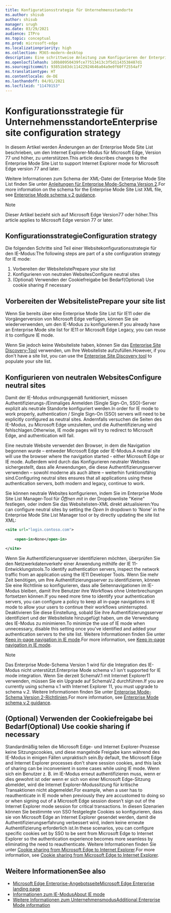 ```yaml
---
title: Konfigurationsstrategie für Unternehmensstandorte
ms.author: shisub
author: shisub
manager: srugh
ms.date: 03/29/2021
audience: ITPro
ms.topic: conceptual
ms.prod: microsoft-edge
ms.localizationpriority: high
ms.collection: M365-modern-desktop
description: Eine schrittweise Anleitung zum Konfigurieren der Enterprise Mode Site List für den Internet Explorer-Modus.
ms.openlocfilehash: 1d0b80950439fce77513413c3f5d1143538487d1
ms.sourcegitcommit: 93851b83dc11422924646a04a9e0f60ff2554af7
ms.translationtype: HT
ms.contentlocale: de-DE
ms.lasthandoff: 04/01/2021
ms.locfileid: "11470153"
---
```

# <a name="enterprise-site-configuration-strategy"></a><span data-ttu-id="7f5d0-103">Konfigurationsstrategie für Unternehmensstandorte</span><span class="sxs-lookup"><span data-stu-id="7f5d0-103">Enterprise site configuration strategy</span></span>

<span data-ttu-id="7f5d0-104">In diesem Artikel werden Änderungen an der Enterprise Mode Site List beschrieben, um den Internet Explorer-Modus für Microsoft Edge, Version 77 und höher, zu unterstützen.</span><span class="sxs-lookup"><span data-stu-id="7f5d0-104">This article describes changes to the Enterprise Mode Site List to support Internet Explorer mode for Microsoft Edge version 77 and later.</span></span>

<span data-ttu-id="7f5d0-105">Weitere Informationen zum Schema der XML-Datei der Enterprise Mode Site List finden Sie unter [Anleitungen für Enterprise Mode-Schema Version 2](/internet-explorer/ie11-deploy-guide/enterprise-mode-schema-version-2-guidance).</span><span class="sxs-lookup"><span data-stu-id="7f5d0-105">For more information on the schema for the Enterprise Mode Site List XML file, see [Enterprise Mode schema v.2 guidance](/internet-explorer/ie11-deploy-guide/enterprise-mode-schema-version-2-guidance).</span></span>

> [!NOTE]
> <span data-ttu-id="7f5d0-106">Dieser Artikel bezieht sich auf Microsoft Edge Version77 oder höher.</span><span class="sxs-lookup"><span data-stu-id="7f5d0-106">This article applies to Microsoft Edge version 77 or later.</span></span>
<!--
## Updated schema elements

The following table describes the \<open-in app\> element added to the v.2 of the Enterprise Mode schema:

| **Element** | **Description** |
| --- | --- |
| \<open-in app="**true**"\> | A child element that controls what browser is used for sites. This element is required for sites that need to **open in IE11**.|

**Example:**

``` xml
<site url="contoso.com">

  <open-in app="true">IE11</open-in>

</site>
```

The following table shows the possible values of the \<open-in\> element:

| **Value** | **Description** |
| --- | --- |
| **\<open-in\>IE11\</open-in\>** | Opens the site in IE mode or a full IE11 window. To enable IE mode, see [Configure IE mode policies](./edge-ie-mode-policies.md)|
| **\<open-in app="**true**"\>IE11\</open-in\>** | Opens the site in a full IE11 window |
| **\<open-in\>MSEdge\</open-in\>** | Opens the site in Microsoft Edge |
| **\<open-in\>None or not specified\</open-in\>** | Opens the site in the default browser or in the browser where the user navigated to the site. |
|**\<open-in\>Configurable\</open-in\>** | Allows the site to participate in IE mode engine determination. To learn more, see [Learn about Configurable sites in IE mode](edge-learnmore-configurable-sites-ie-mode.md).  |

>[!NOTE]
> The attribute app=**"true"** is only recognized when associated to _'open-in' IE11_. Adding it to the other 'open-in' elements won't change browser behavior.   -->

## <a name="configuration-strategy"></a><span data-ttu-id="7f5d0-107">Konfigurationsstrategie</span><span class="sxs-lookup"><span data-stu-id="7f5d0-107">Configuration strategy</span></span>

<span data-ttu-id="7f5d0-108">Die folgenden Schritte sind Teil einer Websitekonfigurationsstrategie für den IE-Modus:</span><span class="sxs-lookup"><span data-stu-id="7f5d0-108">The following steps are part of a site configuration strategy for IE mode:</span></span>
1. <span data-ttu-id="7f5d0-109">Vorbereiten der Websiteliste</span><span class="sxs-lookup"><span data-stu-id="7f5d0-109">Prepare your site list</span></span>
2. <span data-ttu-id="7f5d0-110">Konfigurieren von neutralen Websites</span><span class="sxs-lookup"><span data-stu-id="7f5d0-110">Configure neutral sites</span></span>
3. <span data-ttu-id="7f5d0-111">(Optional) Verwenden der Cookiefreigabe bei Bedarf</span><span class="sxs-lookup"><span data-stu-id="7f5d0-111">(Optional) Use cookie sharing if necessary</span></span>

<!--
Step 1.  – if you don’t have one use Site Discovery Step-by-Step
Step 2 – Neutral sites + sticky mode
        Use more examples and explain sticky mode better
Step 3 – If that doesn’t cover your needs, then use Cookie sharing -->

## <a name="prepare-your-site-list"></a><span data-ttu-id="7f5d0-112">Vorbereiten der Websiteliste</span><span class="sxs-lookup"><span data-stu-id="7f5d0-112">Prepare your site list</span></span>

<span data-ttu-id="7f5d0-113">Wenn Sie bereits über eine Enterprise Mode Site List für IE11 oder die Vorgängerversion von Microsoft Edge verfügen, können Sie sie wiederverwenden, um den IE-Modus zu konfigurieren.</span><span class="sxs-lookup"><span data-stu-id="7f5d0-113">If you already have an Enterprise Mode site list for IE11 or Microsoft Edge Legacy, you can reuse it to configure IE mode.</span></span>

<span data-ttu-id="7f5d0-114">Wenn Sie jedoch keine Websiteliste haben, können Sie das [Enterprise Site Discovery-Tool](https://docs.microsoft.com/deployedge/edge-ie-mode-site-discovery) verwenden, um Ihre Websiteliste aufzufüllen.</span><span class="sxs-lookup"><span data-stu-id="7f5d0-114">However, if you don't have a site list, you can use the [Enterprise Site Discovery tool](https://docs.microsoft.com/deployedge/edge-ie-mode-site-discovery) to populate your site list.</span></span>

## <a name="configure-neutral-sites"></a><span data-ttu-id="7f5d0-115">Konfigurieren von neutralen Websites</span><span class="sxs-lookup"><span data-stu-id="7f5d0-115">Configure neutral sites</span></span>

<span data-ttu-id="7f5d0-116">Damit der IE-Modus ordnungsgemäß funktioniert, müssen Authentifizierungs-/Einmaliges Anmelden (Single Sign-On, SSO)-Server explizit als neutrale Standorte konfiguriert werden.</span><span class="sxs-lookup"><span data-stu-id="7f5d0-116">In order for IE mode to work properly, authentication / Single Sign-On (SSO) servers will need to be explicitly configured as neutral sites.</span></span> <span data-ttu-id="7f5d0-117">Andernfalls versuchen die Seiten des IE-Modus, zu Microsoft Edge umzuleiten, und die Authentifizierung wird fehlschlagen.</span><span class="sxs-lookup"><span data-stu-id="7f5d0-117">Otherwise, IE mode pages will try to redirect to Microsoft Edge, and authentication will fail.</span></span>

<span data-ttu-id="7f5d0-118">Eine neutrale Website verwendet den Browser, in dem die Navigation begonnen wurde – entweder Microsoft Edge oder IE-Modus.</span><span class="sxs-lookup"><span data-stu-id="7f5d0-118">A neutral site will use the browser where the navigation started - either Microsoft Edge or IE mode.</span></span> <span data-ttu-id="7f5d0-119">Außerdem wird durch das Konfigurieren neutraler Websites sichergestellt, dass alle Anwendungen, die diese Authentifizierungsserver verwenden – sowohl moderne als auch ältere – weiterhin funktionsfähig sind.</span><span class="sxs-lookup"><span data-stu-id="7f5d0-119">Configuring neutral sites ensures that all applications using these authentication servers, both modern and legacy, continue to work.</span></span>

<span data-ttu-id="7f5d0-120">Sie können neutrale Websites konfigurieren, indem Sie im Enterprise Mode Site List Manager-Tool für *Öffnen mit* in der Dropdownliste "Keine" festlegen, oder indem Sie das Websitelisten-XML direkt aktualisieren:</span><span class="sxs-lookup"><span data-stu-id="7f5d0-120">You can configure neutral sites by setting the *Open In* dropdown to 'None' in the Enterprise Mode Site List Manager tool or by directly updating the site list XML:</span></span>

``` xml
<site url="login.contoso.com">
   
    <open-in>None</open-in>

</site>
```

<span data-ttu-id="7f5d0-121">Wenn Sie Authentifizierungsserver identifizieren möchten, überprüfen Sie den Netzwerkdatenverkehr einer Anwendung mithilfe der IE 11-Entwicklungstools.</span><span class="sxs-lookup"><span data-stu-id="7f5d0-121">To identify authentication servers, inspect the network traffic from an application using the IE11 Developer Tools.</span></span> <span data-ttu-id="7f5d0-122">Wenn Sie mehr Zeit benötigen, um Ihre Authentifizierungsserver zu identifizieren, können Sie eine Richtlinie so konfigurieren, dass alle Seitennavigationen im IE-Modus bleiben, damit Ihre Benutzer ihre Workflows ohne Unterbrechungen fortsetzen können.</span><span class="sxs-lookup"><span data-stu-id="7f5d0-122">If you need more time to identify your authentication servers, you can configure a policy to keep all in-page navigations in IE mode to allow your users to continue their workflows uninterrupted.</span></span> <span data-ttu-id="7f5d0-123">Deaktivieren Sie diese Einstellung, sobald Sie ihre Authentifizierungsserver identifiziert und der Websiteliste hinzugefügt haben, um die Verwendung des IE-Modus zu minimieren.</span><span class="sxs-lookup"><span data-stu-id="7f5d0-123">To minimize the use of IE mode when unnecessary, disable this setting once you've identified and added your authentication servers to the site list.</span></span> <span data-ttu-id="7f5d0-124">Weitere Informationen finden Sie unter [Keep in-page navigation in IE mode](https://docs.microsoft.com/deployedge/edge-learnmore-inpage-nav).</span><span class="sxs-lookup"><span data-stu-id="7f5d0-124">For more information, see [Keep in-page navigation in IE mode](https://docs.microsoft.com/deployedge/edge-learnmore-inpage-nav).</span></span>

>[!NOTE]
   ><span data-ttu-id="7f5d0-125">Das Enterprise Mode-Schema Version 1 wird für die Integration des IE-Modus nicht unterstützt.</span><span class="sxs-lookup"><span data-stu-id="7f5d0-125">Enterprise Mode schema v.1 isn't supported for IE mode integration.</span></span> <span data-ttu-id="7f5d0-126">Wenn Sie derzeit SchemaV.1 mit Internet Explorer11 verwenden, müssen Sie ein Upgrade auf SchemaV.2 durchführen.</span><span class="sxs-lookup"><span data-stu-id="7f5d0-126">If you are currently using schema v.1 with Internet Explorer 11, you must upgrade to schema v.2.</span></span> <span data-ttu-id="7f5d0-127">Weitere Informationen finden Sie unter [Enterprise Mode-Schema Version 2-Richtlinien](/internet-explorer/ie11-deploy-guide/enterprise-mode-schema-version-2-guidance).</span><span class="sxs-lookup"><span data-stu-id="7f5d0-127">For more information, see [Enterprise Mode schema v.2 guidance](/internet-explorer/ie11-deploy-guide/enterprise-mode-schema-version-2-guidance).</span></span>

## <a name="optional-use-cookie-sharing-if-necessary"></a><span data-ttu-id="7f5d0-128">(Optional) Verwenden der Cookiefreigabe bei Bedarf</span><span class="sxs-lookup"><span data-stu-id="7f5d0-128">(Optional) Use cookie sharing if necessary</span></span>

<span data-ttu-id="7f5d0-129">Standardmäßig teilen die Microsoft Edge- und Internet Explorer-Prozesse keine Sitzungscookies, und diese mangelnde Freigabe kann während des IE-Modus in einigen Fällen unpraktisch sein.</span><span class="sxs-lookup"><span data-stu-id="7f5d0-129">By default, the Microsoft Edge and Internet Explorer processes don't share session cookies, and this lack of sharing can be inconvenient in some cases while using IE mode.</span></span> <span data-ttu-id="7f5d0-130">Wenn sich ein Benutzer z. B. im IE-Modus erneut authentifizieren muss, wenn er dies gewohnt ist oder wenn er sich von einer Microsoft Edge-Sitzung abmeldet, wird die Internet Explorer-Modussitzung für kritische Transaktionen nicht abgemeldet.</span><span class="sxs-lookup"><span data-stu-id="7f5d0-130">For example, when a user has to reauthenticate in IE mode when previously they are accustomed to doing so or when signing out of a Microsoft Edge session doesn’t sign out of the Internet Explorer mode session for critical transactions.</span></span> <span data-ttu-id="7f5d0-131">In diesen Szenarien können Sie bestimmte von SSO festgelegte Cookies so konfigurieren, dass sie von Microsoft Edge an Internet Explorer gesendet werden, damit die Authentifizierungserfahrung verbessert wird, indem keine erneute Authentifizierung erforderlich ist.</span><span class="sxs-lookup"><span data-stu-id="7f5d0-131">In these scenarios, you can configure specific cookies set by SSO to be sent from Microsoft Edge to Internet Explorer so the authentication experience becomes more seamless by eliminating the need to reauthenticate.</span></span> <span data-ttu-id="7f5d0-132">Weitere Informationen finden Sie unter [Cookie sharing from Microsoft Edge to Internet Explorer](https://docs.microsoft.com/deployedge/edge-ie-mode-add-guidance-cookieshare).</span><span class="sxs-lookup"><span data-stu-id="7f5d0-132">For more information, see [Cookie sharing from Microsoft Edge to Internet Explorer](https://docs.microsoft.com/deployedge/edge-ie-mode-add-guidance-cookieshare).</span></span>

## <a name="see-also"></a><span data-ttu-id="7f5d0-133">Weitere Informationen</span><span class="sxs-lookup"><span data-stu-id="7f5d0-133">See also</span></span>

- [<span data-ttu-id="7f5d0-134">Microsoft Edge Enterprise-Angebotsseite</span><span class="sxs-lookup"><span data-stu-id="7f5d0-134">Microsoft Edge Enterprise landing page</span></span>](https://aka.ms/EdgeEnterprise)
- [<span data-ttu-id="7f5d0-135">Informationen zum IE-Modus</span><span class="sxs-lookup"><span data-stu-id="7f5d0-135">About IE mode</span></span>](./edge-ie-mode.md)
- [<span data-ttu-id="7f5d0-136">Weitere Informationen zum Unternehmensmodus</span><span class="sxs-lookup"><span data-stu-id="7f5d0-136">Additional Enterprise Mode information</span></span>](/internet-explorer/ie11-deploy-guide/enterprise-mode-overview-for-ie11)
